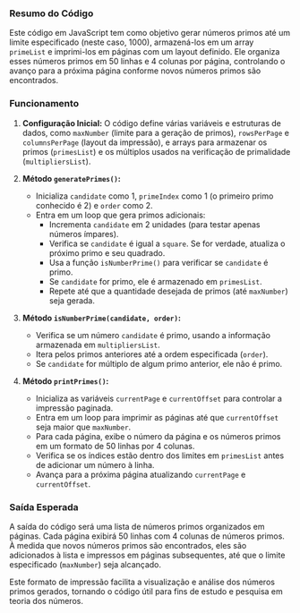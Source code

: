 ### Resumo do Código

Este código em JavaScript tem como objetivo gerar números primos até um limite especificado (neste caso, 1000), armazená-los em um array `primeList` e imprimi-los em páginas com um layout definido. Ele organiza esses números primos em 50 linhas e 4 colunas por página, controlando o avanço para a próxima página conforme novos números primos são encontrados.

### Funcionamento

1. **Configuração Inicial:** O código define várias variáveis e estruturas de dados, como `maxNumber` (limite para a geração de primos), `rowsPerPage` e `columnsPerPage` (layout da impressão), e arrays para armazenar os primos (`primesList`) e os múltiplos usados na verificação de primalidade (`multipliersList`).

2. **Método `generatePrimes()`:**

   - Inicializa `candidate` como 1, `primeIndex` como 1 (o primeiro primo conhecido é 2) e `order` como 2.
   - Entra em um loop que gera primos adicionais:
     - Incrementa `candidate` em 2 unidades (para testar apenas números ímpares).
     - Verifica se `candidate` é igual a `square`. Se for verdade, atualiza o próximo primo e seu quadrado.
     - Usa a função `isNumberPrime()` para verificar se `candidate` é primo.
     - Se `candidate` for primo, ele é armazenado em `primesList`.
     - Repete até que a quantidade desejada de primos (até `maxNumber`) seja gerada.

3. **Método `isNumberPrime(candidate, order)`:**

   - Verifica se um número `candidate` é primo, usando a informação armazenada em `multipliersList`.
   - Itera pelos primos anteriores até a ordem especificada (`order`).
   - Se `candidate` for múltiplo de algum primo anterior, ele não é primo.

4. **Método `printPrimes()`:**
   - Inicializa as variáveis `currentPage` e `currentOffset` para controlar a impressão paginada.
   - Entra em um loop para imprimir as páginas até que `currentOffset` seja maior que `maxNumber`.
   - Para cada página, exibe o número da página e os números primos em um formato de 50 linhas por 4 colunas.
   - Verifica se os índices estão dentro dos limites em `primesList` antes de adicionar um número à linha.
   - Avança para a próxima página atualizando `currentPage` e `currentOffset`.

### Saída Esperada

A saída do código será uma lista de números primos organizados em páginas. Cada página exibirá 50 linhas com 4 colunas de números primos. À medida que novos números primos são encontrados, eles são adicionados à lista e impressos em páginas subsequentes, até que o limite especificado (`maxNumber`) seja alcançado.

Este formato de impressão facilita a visualização e análise dos números primos gerados, tornando o código útil para fins de estudo e pesquisa em teoria dos números.
